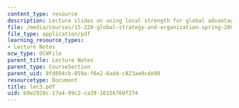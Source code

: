 ```yaml
---
content_type: resource
description: Lecture slides on using local strength for global advantage.
file: /media/courses/15-220-global-strategy-and-organization-spring-2008/b9e2928c17a499c2ca3916156760f274_lec3.pdf
file_type: application/pdf
learning_resource_types:
- Lecture Notes
ocw_type: OCWFile
parent_title: Lecture Notes
parent_type: CourseSection
parent_uid: 8fd894cb-859a-f6e2-6add-c823ae0cde98
resourcetype: Document
title: lec3.pdf
uid: b9e2928c-17a4-99c2-ca39-16156760f274
---
```

